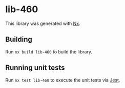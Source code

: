 # lib-460

This library was generated with [Nx](https://nx.dev).

## Building

Run `nx build lib-460` to build the library.

## Running unit tests

Run `nx test lib-460` to execute the unit tests via [Jest](https://jestjs.io).
